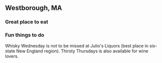 ## Westborough, MA

### Great place to eat

### Fun things to do
Whisky Wednesday is not to be missed at Julio's Liquors (best place in six-state New England region).
Thirsty Thursdays is also available for wine lovers.
